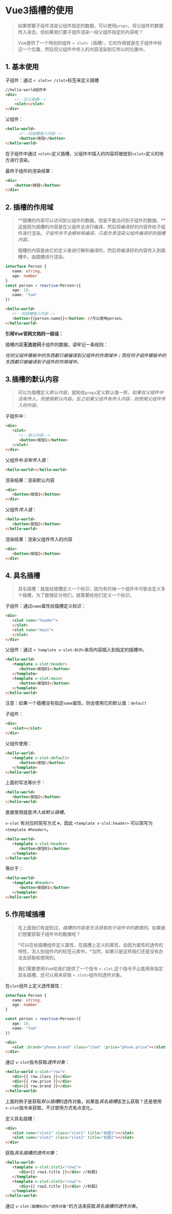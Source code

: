 # Vue3插槽的使用

> 如果想要子组件渲染父组件指定的数据，可以使用`props`，将父组件的数据传入进去。但如果我们要子组件渲染一段父组件指定的内容呢？
>
> Vue提供了一个特别的组件 `< slot>`（插槽），它的作用就是在子组件中标记一个位置，然后将父组件中传入的内容渲染到它所以的位置中。

## 1. 基本使用

子组件：通过  `< slot>< /slot>`标签来定义插槽

```html
//hello-world组件中
<div>
    <!--定义插槽-->
    <slot></slot>
</div>
```

父组件：

```html
<hello-world>
      <!--向插槽插入内容-->
      <button>按钮</button>
</hello-world>
```

在子组件中通过 `<slot>`定义插槽，父组件中插入的内容将被放到`<slot>`定义的地方进行渲染。



最终子组件的渲染结果：

```html
<div>
    <button>按钮</button>
</div>
```

## 2. 插槽的作用域

> **插槽的内容可以访问到父组件的数据，但是不能访问到子组件的数据。**这是因为插槽的内容是在父组件总进行编译，然后将编译好的内容传给子组件进行渲染。*子组件并不会解析和编译，只是负责渲染父组件编译好的插槽内容。*
>
> 插槽的内容是由它的定义者进行解析编译的，然后将编译好的内容传入到插槽中，由插槽进行渲染。

```ts
interface Person {
   name: string,
   age: number
}
const person = reactive<Person>({
   age: 18,
   name: "tom"
})
```

```html
<hello-world>
   <!--向插槽插入内容-->
   <button>{{person.name}}</button> //可以使用person。
</hello-world>
```



**引用Vue官网文档的一段话：**

插槽内容**无法访问**子组件的数据，请牢记一条规则：

​	*任何父组件模板中的东西都只被编译到父组件的作用域中；而任何子组件模板中的东西都只被编译到子组件的作用域中。*

## 3.插槽的默认内容

> 可以为插槽定义*默认内容*，就和给`props`定义默认值一样，*如果在父组件中没有传入，则使用默认内容。反之如果父组件有传入内容，则使用父组件传入的内容。*

子组件中：

```html
<div>
   <slot>
      <!--默认内容-->
      <button>按钮1</button>
   </slot>
</div>
```

父组件中*没有传入值*：

```html
<hello-world></hello-world>
```

渲染结果：渲染默认内容

```html
<div>
   <button>按钮1</button>
</div>
```



父组件*传入值*：

```html
<hello-world>
   <button>按钮2</button>
</hello-world>
```

渲染结果：渲染父组件传入的内容

```html
<div>
   <button>按钮2</button>
</div>
```

## 4. 具名插槽

> 具名插槽：就是给插槽定义一个标识，因为有时候一个组件中可能会定义多个插槽，为了能够区分他们，就需要给他们定义一个标识。

子组件：通过`name`属性给插槽定义标识：

```html
<div>
   <slot name="header">
   </slot>
   <slot name="main">
   </slot>
</div>
```

父组件：通过  `< template v-slot:标识>`来将内容插入到指定的插槽中。

```html
<hello-world>
   <template v-slot:header>
      <button>按钮01</button>
   </template>
   <template v-slot:main>
      <button>按钮02</button>
   </template>
</hello-world>
```

注意：如果一个插槽没有指定`name`属性，则会使用它的默认值：`default`

子组件：

```html
<div>
   <slot></slot>
</div>
```

父组件使用：

```html
<hello-world>
   <template v-slot:default>
      <button>按钮</button>
   </template>
</hello-world>
```

上面的写法等价于：

```html
<hello-world>
   <button>按钮2</button>
</hello-world>
```

直接使用就是*传入给默认插槽*。



`v-slot` 有对应的简写方式 `#`，因此 `<template v-slot:header>` 可以简写为 `<template #header>`。

```html
<hello-world>
   <template v-slot:header>
      <button>按钮01</button>
   </template>
</hello-world>
```

等价于：

```html
<hello-world>
   <template #header>
      <button>按钮01</button>
   </template>
</hello-world>
```

## 5.作用域插槽

> 在上面我们有提到过，*插槽的内容是无法获取到子组件中的数据的*。如果我们想要获取子组件中的数据呢？
>
> *可以在给插槽组件定义属性，在插槽上定义的属性，会因为属性的透传的特性，流入到组件内的标签元素中。*当然，如果只是这样我们还是没有办法去获取和使用的。
>
> 我们需要使用Vue给我们提供了一个指令 `v-slot`,这个指令不止能用来指定具名插槽，还可以用来获取 `< slot>`组件的透传对象。

在`slot`组件上定义透传属性：

```ts
interface Person {
   name: string,
   age: number
}

const person = reactive<Person>({
   age: 18,
   name: "tom"
})
```

```html
<div>
   <slot :brand="phone.brand" class="item" :price="phone.price"></slot>
</div>
```

通过 `v-slot`指令获取*透传对象*：

```html
<hello-world v-slot="row">
   <div>{{ row.class }}</div>
   <div>{{ row.price }}</div>
   <div>{{ row.brand }}</div>
</hello-world>
```

​	上面的例子是获取*默认插槽*的透传对象。如果是*具名插槽*该怎么获取？还是使用 `v-slot`指令来获取，不过使用方式有点变化。



定义具名插槽：

```html
<div>
   <slot name="slot1" class="slot1" title="标题1"></slot>
   <slot name="slot2" class="slot2" title="标题2"></slot>
</div>
```

获取*具名插槽的透传对象*：

```html
<hello-world>
   <template v-slot:slot1="row1">
      <div>{{ row1.title }}</div> //标题1
   </template>
   <template v-slot:slot2="row2">
      <div>{{ row2.title }}</div> //标题2
   </template>
</hello-world>
```

通过 `v-slot:插槽标识="透传对象"`的方法来获取*具名插槽的透传对象*。



